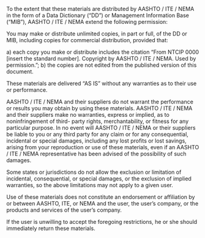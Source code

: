 To the extent that these materials are distributed by AASHTO / ITE / NEMA in the form of a Data Dictionary (“DD”) or Management Information Base (“MIB”), AASHTO / ITE / NEMA extend the following permission:

You may make or distribute unlimited copies, in part or full, of the DD or MIB, including copies for commercial distribution, provided that:

a) each copy you make or distribute includes the citation “From NTCIP 0000 [insert the standard number]. Copyright by AASHTO / ITE / NEMA. Used by permission.”;
b) the copies are not edited from the published version of this document.

These materials are delivered “AS IS” without any warranties as to their use or performance.

AASHTO / ITE / NEMA and their suppliers do not warrant the performance or results you may obtain by using these materials. AASHTO / ITE / NEMA and their suppliers make no warranties, express or implied, as to noninfringement of third- party rights, merchantability, or fitness for any particular purpose. In no event will AASHTO / ITE / NEMA or their suppliers be liable to you or any third party for any claim or for any consequential, incidental or special damages, including any lost profits or lost savings, arising from your reproduction or use of these materials, even if an AASHTO / ITE / NEMA representative has been advised of the possibility of such damages.

Some states or jurisdictions do not allow the exclusion or limitation of incidental, consequential, or special damages, or the exclusion of implied warranties, so the above limitations may not apply to a given user.

Use of these materials does not constitute an endorsement or affiliation by or between AASHTO, ITE, or NEMA and the user, the user’s company, or the products and services of the user’s company.

If the user is unwilling to accept the foregoing restrictions, he or she should immediately return these materials.
